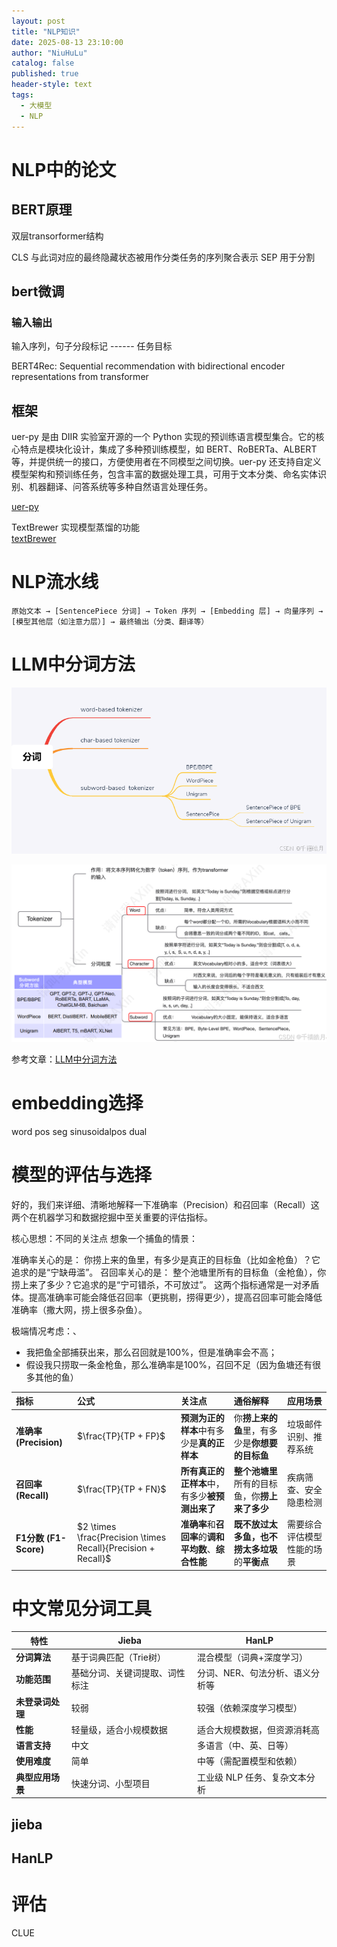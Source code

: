 ```yaml
---
layout: post
title: "NLP知识"
date: 2025-08-13 23:10:00
author: "NiuHuLu"
catalog: false
published: true
header-style: text
tags:
  - 大模型
  - NLP
---
```



# NLP中的论文
## BERT原理
双层transorformer结构

CLS   与此词对应的最终隐藏状态被用作分类任务的序列聚合表示
SEP   用于分割

## bert微调
### 输入输出
输入序列，句子分段标记   ------ 任务目标
 

BERT4Rec: Sequential recommendation with bidirectional encoder representations from transformer 


## 框架


uer-py 是由 DIIR 实验室开源的一个 Python 实现的预训练语言模型集合。它的核心特点是模块化设计，集成了多种预训练模型，如 BERT、RoBERTa、ALBERT 等，并提供统一的接口，方便使用者在不同模型之间切换。uer-py 还支持自定义模型架构和预训练任务，包含丰富的数据处理工具，可用于文本分类、命名实体识别、机器翻译、问答系统等多种自然语言处理任务。

[uer-py](https://github.com/dbiir/UER-py/)

TextBrewer  实现模型蒸馏的功能   
[textBrewer](https://github.com/dbiir/UER-py#)


# NLP流水线
```
原始文本 → [SentencePiece 分词] → Token 序列 → [Embedding 层] → 向量序列 → [模型其他层（如注意力层）] → 最终输出（分类、翻译等）

```

# LLM中分词方法
![分词方法](../pict/分词方法.png)


![分词方法详情](../pict/分词方法详情.png)

参考文章：[LLM中分词方法](https://blog.csdn.net/qq_46018418/article/details/141647821)


# embedding选择
word
pos
seg
sinusoidalpos
dual



# 模型的评估与选择
好的，我们来详细、清晰地解释一下准确率（Precision）和召回率（Recall）这两个在机器学习和数据挖掘中至关重要的评估指标。

核心思想：不同的关注点
想象一个捕鱼的情景：

准确率关心的是： 你捞上来的鱼里，有多少是真正的目标鱼（比如金枪鱼）？它追求的是“宁缺毋滥”。
召回率关心的是： 整个池塘里所有的目标鱼（金枪鱼），你捞上来了多少？它追求的是“宁可错杀，不可放过”。
这两个指标通常是一对矛盾体。提高准确率可能会降低召回率（更挑剔，捞得更少），提高召回率可能会降低准确率（撒大网，捞上很多杂鱼）。

极端情况考虑：、
- 我把鱼全部捕获出来，那么召回就是100%，但是准确率会不高；
- 假设我只捞取一条金枪鱼，那么准确率是100%，召回不足（因为鱼塘还有很多其他的鱼）

| 指标 | 公式 | 关注点 | 通俗解释 | 应用场景 |
|:---|:---|:---|:---|:---|
| **准确率 (Precision)** | $\frac{TP}{TP + FP}$ | **预测为正的样本**中有多少是**真的正样本** | 你**捞上来的鱼**里，有多少是**你想要的目标鱼** | 垃圾邮件识别、推荐系统 |
| **召回率 (Recall)** | $\frac{TP}{TP + FN}$ | **所有真正的正样本**中，有多少**被预测出来了** | **整个池塘里**所有的目标鱼，你**捞上来了多少** | 疾病筛查、安全隐患检测 |
| **F1分数 (F1-Score)** | $2 \times \frac{Precision \times Recall}{Precision + Recall}$ | **准确率**和**召回率**的**调和平均数**、**综合性能** | **既不放过太多鱼，也不捞太多垃圾**的**平衡点** | 需要综合评估模型性能的场景 |


# 中文常见分词工具

| 特性               | Jieba                          | HanLP                          |
|--------------------|-------------------------------|--------------------------------|
| **分词算法**       | 基于词典匹配（Trie树）         | 混合模型（词典+深度学习）       |
| **功能范围**       | 基础分词、关键词提取、词性标注 | 分词、NER、句法分析、语义分析等 |
| **未登录词处理**   | 较弱                           | 较强（依赖深度学习模型）        |
| **性能**           | 轻量级，适合小规模数据         | 适合大规模数据，但资源消耗高    |
| **语言支持**       | 中文                           | 多语言（中、英、日等）          |
| **使用难度**       | 简单                           | 中等（需配置模型和依赖）        |
| **典型应用场景**   | 快速分词、小型项目             | 工业级 NLP 任务、复杂文本分析   |

## jieba


## HanLP




# 评估
CLUE
